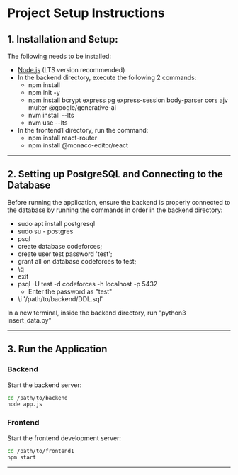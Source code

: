 # Project Setup Instructions

##  1. Installation and Setup: 
The following needs to be installed:
- [Node.js](https://nodejs.org/en/download) (LTS version recommended)
- In the backend directory, execute the following 2 commands: 
    - npm install
    - npm init -y
    - npm install bcrypt express pg express-session body-parser cors ajv multer @google/generative-ai
    - nvm install --lts
    - nvm use --lts
- In the frontend1 directory, run the command:
    - npm install react-router
    - npm install @monaco-editor/react

---

## 2. Setting up PostgreSQL and Connecting to the Database
Before running the application, ensure the backend is properly connected to the database by running the commands in order in the backend directory:
- sudo apt install postgresql
- sudo su - postgres
- psql 
- create database codeforces;
- create user test password 'test';
- grant all on database codeforces to test;
- \q
- exit
- psql -U test -d codeforces -h localhost -p 5432
    - Enter the password as "test"
-  \i '/path/to/backend/DDL.sql'

In a new terminal, inside the backend directory, run "python3 insert_data.py"

---

## 3. Run the Application

### Backend
Start the backend server:
```bash
cd /path/to/backend
node app.js
```

### Frontend
Start the frontend development server:
```bash
cd /path/to/frontend1
npm start
```

---
